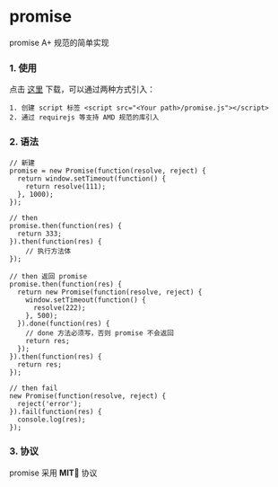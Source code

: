 # promise
promise A+ 规范的简单实现

### 1. 使用

点击 [这里](https://github.com/JackieLin/promise/blob/master/promise.js "下载") 下载，可以通过两种方式引入：

	1. 创建 script 标签 <script src="<Your path>/promise.js"></script>
	2. 通过 requirejs 等支持 AMD 规范的库引入

### 2. 语法
	// 新建
    promise = new Promise(function(resolve, reject) {
      return window.setTimeout(function() {
        return resolve(111);
      }, 1000);
    });
    
    // then
    promise.then(function(res) {
      return 333;
    }).then(function(res) {
   		// 执行方法体
    });
    
    // then 返回 promise
    promise.then(function(res) {
      return new Promise(function(resolve, reject) {
        window.setTimeout(function() {
          resolve(222);
        }, 500);
      }).done(function(res) {
        // done 方法必须写，否则 promise 不会返回
        return res;
      });
    }).then(function(res) {
      return res;
    });
    
    // then fail
    new Promise(function(resolve, reject) {
      reject('error');
    }).fail(function(res) {
      console.log(res);
    });
    
### 3. 协议
promise 采用 **MIT** 协议